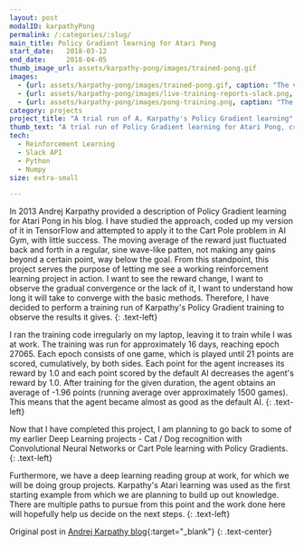 ```yaml
---
layout: post
modalID: karpathyPong
permalink: /:categories/:slug/
main_title: Policy Gradient learning for Atari Pong
start_date:   2018-03-12
end_date:     2018-04-05
thumb_image_url: assets/karpathy-pong/images/trained-pong.gif
images:
  - {url: assets/karpathy-pong/images/trained-pong.gif, caption: "The visualisation of the Atari Pong game being played during training. For simplicity, the agent (right) can move up or down, but not sit idle.", id: game-visualization}
  - {url: assets/karpathy-pong/images/live-training-reports-slack.png, caption: "Live reporting of the run, on Slack. I've hacked up a very simple bot, allowing to post and update messages directly from the training script.", id: live-training-reports-slack}
  - {url: assets/karpathy-pong/images/pong-training.png, caption: "The outputs seen as the neural network is being trained. 1 is given for a scored point and -1 for every point the default AI scored. In total, 21 points are scored in one epoch.", id: pong-training}
category: projects
project_title: "A trial run of A. Karpathy's Policy Gradient learning"
thumb_text: "A trial run of Policy Gradient learning for Atari Pong, created by Andrej Karpathy."
tech:
  - Reinforcement Learning
  - Slack API
  - Python
  - Numpy
size: extra-small

---
```


<div class="post-content-markdown">

In 2013 Andrej Karpathy provided a description of Policy Gradient learning for Atari Pong in his blog. I have studied the approach, coded up my version of it in TensorFlow and attempted to apply it to the Cart Pole problem in AI Gym, with little success. The moving average of the reward just fluctuated back and forth in a regular, sine wave-like patten, not making any gains beyond a certain point, way below the goal. From this standpoint, this project serves the purpose of letting me see a working reinforcement learning project in action. I want to see the reward change, I want to observe the gradual convergence or the lack of it, I want to understand how long it will take to converge with the basic methods. Therefore, I have decided to perform a training run of Karpathy's Policy Gradient training to observe the results it gives.
{: .text-left}

I ran the training code irregularly on my laptop, leaving it to train while I was at work. The training was run for approximately 16 days, reaching epoch 27065. Each epoch consists of one game, which is played until 21 points are scored, cumulatively, by both sides. Each point for the agent increases its reward by 1.0 and each point scored by the default AI decreases the agent's reward by 1.0. After training for the given duration, the agent obtains an average of -1.96 points (running average over approximately 1500 games). This means that the agent became almost as good as the default AI.
{: .text-left}

Now that I have completed this project, I am planning to go back to some of my earlier Deep Learning projects - Cat / Dog recognition with Convolutional Neural Networks or Cart Pole learning with Policy Gradients.
{: .text-left}

Furthermore, we have a deep learning reading group at work, for which we will be doing group projects. Karpathy's Atari learning was used as the first starting example from which we are planning to build up out knowledge. There are multiple paths to pursue from this point and the work done here will hopefully help us decide on the next steps.
{: .text-left}

Original post in [Andrej Karpathy blog](http://karpathy.github.io/2016/05/31/rl/){:target="_blank"}
{: .text-center}

</div>
